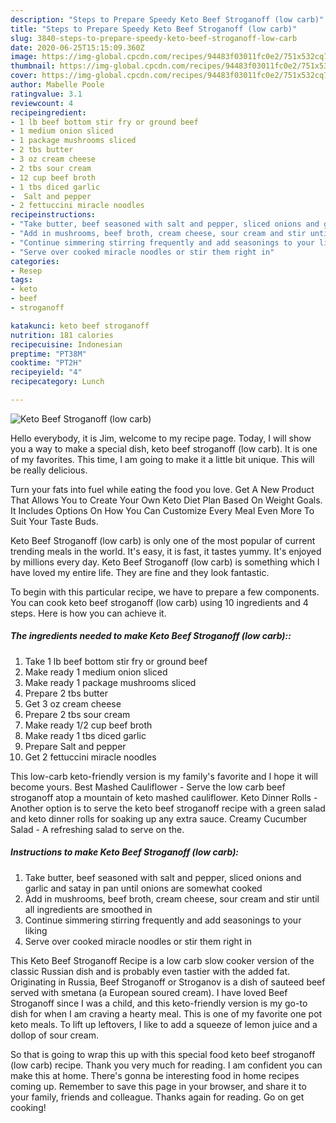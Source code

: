 ```yaml
---
description: "Steps to Prepare Speedy Keto Beef Stroganoff (low carb)"
title: "Steps to Prepare Speedy Keto Beef Stroganoff (low carb)"
slug: 3840-steps-to-prepare-speedy-keto-beef-stroganoff-low-carb
date: 2020-06-25T15:15:09.360Z
image: https://img-global.cpcdn.com/recipes/94483f03011fc0e2/751x532cq70/keto-beef-stroganoff-low-carb-recipe-main-photo.jpg
thumbnail: https://img-global.cpcdn.com/recipes/94483f03011fc0e2/751x532cq70/keto-beef-stroganoff-low-carb-recipe-main-photo.jpg
cover: https://img-global.cpcdn.com/recipes/94483f03011fc0e2/751x532cq70/keto-beef-stroganoff-low-carb-recipe-main-photo.jpg
author: Mabelle Poole
ratingvalue: 3.1
reviewcount: 4
recipeingredient:
- 1 lb beef bottom stir fry or ground beef
- 1 medium onion sliced
- 1 package mushrooms sliced
- 2 tbs butter
- 3 oz cream cheese
- 2 tbs sour cream
- 12 cup beef broth
- 1 tbs diced garlic
-  Salt and pepper
- 2 fettuccini miracle noodles
recipeinstructions:
- "Take butter, beef seasoned with salt and pepper, sliced onions and garlic and satay in pan until onions are somewhat cooked"
- "Add in mushrooms, beef broth, cream cheese, sour cream and stir until all ingredients are smoothed in"
- "Continue simmering stirring frequently and add seasonings to your liking"
- "Serve over cooked miracle noodles or stir them right in"
categories:
- Resep
tags:
- keto
- beef
- stroganoff

katakunci: keto beef stroganoff
nutrition: 181 calories
recipecuisine: Indonesian
preptime: "PT38M"
cooktime: "PT2H"
recipeyield: "4"
recipecategory: Lunch

---
```



![Keto Beef Stroganoff (low carb)](https://img-global.cpcdn.com/recipes/94483f03011fc0e2/751x532cq70/keto-beef-stroganoff-low-carb-recipe-main-photo.jpg)

Hello everybody, it is Jim, welcome to my recipe page. Today, I will show you a way to make a special dish, keto beef stroganoff (low carb). It is one of my favorites. This time, I am going to make it a little bit unique. This will be really delicious.

Turn your fats into fuel while eating the food you love. Get A New Product That Allows You to Create Your Own Keto Diet Plan Based On Weight Goals. It Includes Options On How You Can Customize Every Meal Even More To Suit Your Taste Buds.

Keto Beef Stroganoff (low carb) is only one of the most popular of current trending meals in the world. It's easy, it is fast, it tastes yummy. It's enjoyed by millions every day. Keto Beef Stroganoff (low carb) is something which I have loved my entire life. They are fine and they look fantastic.


To begin with this particular recipe, we have to prepare a few components. You can cook keto beef stroganoff (low carb) using 10 ingredients and 4 steps. Here is how you can achieve it.

##### The ingredients needed to make Keto Beef Stroganoff (low carb)::

1. Take 1 lb beef bottom stir fry or ground beef
1. Make ready 1 medium onion sliced
1. Make ready 1 package mushrooms sliced
1. Prepare 2 tbs butter
1. Get 3 oz cream cheese
1. Prepare 2 tbs sour cream
1. Make ready 1/2 cup beef broth
1. Make ready 1 tbs diced garlic
1. Prepare  Salt and pepper
1. Get 2 fettuccini miracle noodles


This low-carb keto-friendly version is my family&#39;s favorite and I hope it will become yours. Best Mashed Cauliflower - Serve the low carb beef stroganoff atop a mountain of keto mashed cauliflower. Keto Dinner Rolls - Another option is to serve the keto beef stroganoff recipe with a green salad and keto dinner rolls for soaking up any extra sauce. Creamy Cucumber Salad - A refreshing salad to serve on the. 

##### Instructions to make Keto Beef Stroganoff (low carb):

1. Take butter, beef seasoned with salt and pepper, sliced onions and garlic and satay in pan until onions are somewhat cooked
1. Add in mushrooms, beef broth, cream cheese, sour cream and stir until all ingredients are smoothed in
1. Continue simmering stirring frequently and add seasonings to your liking
1. Serve over cooked miracle noodles or stir them right in


This Keto Beef Stroganoff Recipe is a low carb slow cooker version of the classic Russian dish and is probably even tastier with the added fat. Originating in Russia, Beef Stroganoff or Stroganov is a dish of sauteed beef served with smetana (a European soured cream). I have loved Beef Stroganoff since I was a child, and this keto-friendly version is my go-to dish for when I am craving a hearty meal. This is one of my favorite one pot keto meals. To lift up leftovers, I like to add a squeeze of lemon juice and a dollop of sour cream. 

So that is going to wrap this up with this special food keto beef stroganoff (low carb) recipe. Thank you very much for reading. I am confident you can make this at home. There's gonna be interesting food in home recipes coming up. Remember to save this page in your browser, and share it to your family, friends and colleague. Thanks again for reading. Go on get cooking!
